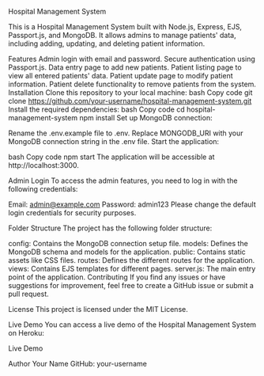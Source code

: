Hospital Management System

This is a Hospital Management System built with Node.js, Express, EJS, Passport.js, and MongoDB. It allows admins to manage patients' data, including adding, updating, and deleting patient information.

Features
Admin login with email and password.
Secure authentication using Passport.js.
Data entry page to add new patients.
Patient listing page to view all entered patients' data.
Patient update page to modify patient information.
Patient delete functionality to remove patients from the system.
Installation
Clone this repository to your local machine:
bash
Copy code
git clone https://github.com/your-username/hospital-management-system.git
Install the required dependencies:
bash
Copy code
cd hospital-management-system
npm install
Set up MongoDB connection:

Rename the .env.example file to .env.
Replace MONGODB_URI with your MongoDB connection string in the .env file.
Start the application:

bash
Copy code
npm start
The application will be accessible at http://localhost:3000.

Admin Login
To access the admin features, you need to log in with the following credentials:

Email: admin@example.com
Password: admin123
Please change the default login credentials for security purposes.

Folder Structure
The project has the following folder structure:

config: Contains the MongoDB connection setup file.
models: Defines the MongoDB schema and models for the application.
public: Contains static assets like CSS files.
routes: Defines the different routes for the application.
views: Contains EJS templates for different pages.
server.js: The main entry point of the application.
Contributing
If you find any issues or have suggestions for improvement, feel free to create a GitHub issue or submit a pull request.

License
This project is licensed under the MIT License.

Live Demo
You can access a live demo of the Hospital Management System on Heroku:

Live Demo

Author
Your Name
GitHub: your-username
